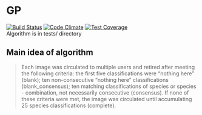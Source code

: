 # GP
[![Build Status](https://travis-ci.org/durhamteam7/GP.svg?branch=master)](https://travis-ci.org/durhamteam7/GP)
[![Code Climate](https://codeclimate.com/github/durhamteam7/GP/badges/gpa.svg)](https://codeclimate.com/github/durhamteam7/GP)
[![Test Coverage](https://codeclimate.com/github/durhamteam7/GP/badges/coverage.svg)](https://codeclimate.com/github/durhamteam7/GP/coverage)
<br>
Algorithm is in tests/ directory

## Main idea of algorithm
> Each image was circulated to multiple users and retired after meeting the following criteria:
> the first five classifications were “nothing here” (blank);
> ten non-consecutive “nothing here” classifications (blank_consensus);
> ten matching classifications of species or species - combination, not necessarily consecutive (consensus).
> If none of these criteria were met, the image was circulated until accumulating 25 species classifications (complete).
